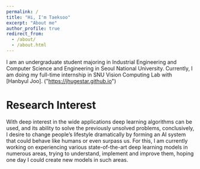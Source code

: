 ```yaml
---
permalink: /
title: "Hi, I'm Taeksoo"
excerpt: "About me"
author_profile: true
redirect_from: 
  - /about/
  - /about.html
---
```


I am an undergraduate student majoring in Industrial Engineering and Computer Science and Engineering in Seoul National University. Currently, I am doing my full-time internship in SNU Vision Computing Lab with [Hanbyul Joo]. ("https://jhugestar.github.io")

Research Interest
======
With deep interest in the wide applications deep learning algorithms can be used, and its ability to solve the previously unsolved problems, conclusively, I desire to change people’s lifestyle dramatically by forming an AI system that could behave like humans or even surpass us. For this, I am currently working on experiencing various state-of-the-art deep learning models in numerous areas, trying to understand, implement and improve them, hoping one day I could create new models in such areas.
